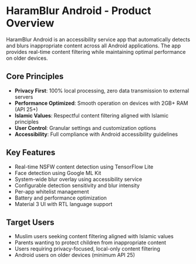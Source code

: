 # HaramBlur Android - Product Overview

HaramBlur Android is an accessibility service app that automatically detects and blurs inappropriate content across all Android applications. The app provides real-time content filtering while maintaining optimal performance on older devices.

## Core Principles

- **Privacy First**: 100% local processing, zero data transmission to external servers
- **Performance Optimized**: Smooth operation on devices with 2GB+ RAM (API 25+)
- **Islamic Values**: Respectful content filtering aligned with Islamic principles
- **User Control**: Granular settings and customization options
- **Accessibility**: Full compliance with Android accessibility guidelines

## Key Features

- Real-time NSFW content detection using TensorFlow Lite
- Face detection using Google ML Kit
- System-wide blur overlay using accessibility service
- Configurable detection sensitivity and blur intensity
- Per-app whitelist management
- Battery and performance optimization
- Material 3 UI with RTL language support

## Target Users

- Muslim users seeking content filtering aligned with Islamic values
- Parents wanting to protect children from inappropriate content
- Users requiring privacy-focused, local-only content filtering
- Android users on older devices (minimum API 25)